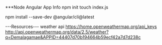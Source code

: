 ***Node Angular App Info
npm init
touch index.js

npm install --save-dev @angular/cli@latest



---Resources---
weather api
https://home.openweathermap.org/api_keys
http://api.openweathermap.org/data/2.5/weather?q=Demalagamae&APPID=44407d70b194664b59ecf42a7d7d238c
